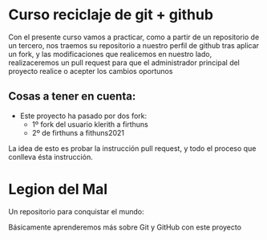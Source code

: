 # Curso reciclaje de git + github
Con el presente curso vamos a practicar, como a partir de un repositorio de un tercero,
nos traemos su repositorio a nuestro perfil de github tras aplicar un fork, y las modificaciones
que realicemos en nuestro lado, realizaceremos un pull request para que el administrador principal
del proyecto realice o acepter los cambios oportunos


## Cosas a tener en cuenta:
* Este proyecto ha pasado por dos fork:
  * 1º fork del usuario klerith a firthuns
  * 2º de firthuns a fithuns2021

La idea de esto es probar la instrucción pull request, y todo el proceso que conlleva
ésta instrucción.

# Legion del Mal
Un repositorio para conquistar el mundo:


Básicamente aprenderemos más sobre Git y GitHub con este proyecto






